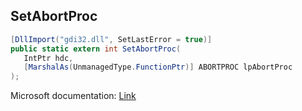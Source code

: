 ## SetAbortProc

```csharp
[DllImport("gdi32.dll", SetLastError = true)]
public static extern int SetAbortProc(
   IntPtr hdc,
   [MarshalAs(UnmanagedType.FunctionPtr)] ABORTPROC lpAbortProc
);
```

Microsoft documentation: [Link](https://docs.microsoft.com/en-us/windows/win32/api/wingdi/nf-wingdi-setabortproc)
